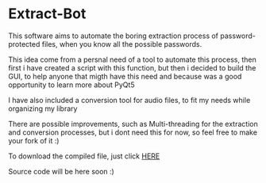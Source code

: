 # Extract-Bot

This software aims to automate the boring extraction process of password-protected files, when you know all the possible passwords.

This idea come from a persnal need of a tool to automate this process, then first i have created a script with this function, but then i decided to build the GUI, to help anyone that migth have this need and because was a good opportunity to learn more about PyQt5

I have also included a conversion tool for audio files, to fit my needs while organizing my library

There are possible improvements, such as Multi-threading for the extraction and conversion processes, but i dont need this for now, so feel free to make your fork of it :)

To download the compiled file, just click [HERE](https://u.pcloud.link/publink/show?code=XZYdFFXZ2ygjf7ER8EjQzAqWv9z824LnkIv7)

Source code will be here soon :)
